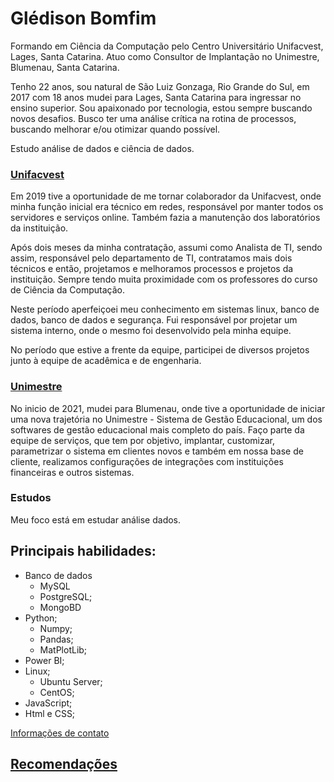# Glédison Bomfim

Formando em Ciência da Computação pelo Centro Universitário Unifacvest, Lages, Santa Catarina. Atuo como Consultor de Implantação no Unimestre, Blumenau, Santa Catarina.

Tenho 22 anos, sou natural de São Luiz Gonzaga, Rio Grande do Sul, em 2017 com 18 anos mudei para Lages, Santa Catarina para ingressar no ensino superior. Sou apaixonado por tecnologia, estou sempre buscando novos desafios. Busco ter uma análise crítica na rotina de processos, buscando melhorar e/ou otimizar quando possível. 

Estudo análise de dados e ciência de dados.

### [Unifacvest](https://www.unifacvest.edu.br/inicio)

Em 2019 tive a oportunidade de me tornar colaborador da Unifacvest, onde minha função inicial era técnico em redes, responsável por manter todos os servidores e serviços online. Também fazia a manutenção dos laboratórios da instituição. 

Após dois meses da minha contratação, assumi como Analista de TI, sendo assim, responsável pelo departamento de TI, contratamos mais dois técnicos e então, projetamos e melhoramos processos e projetos da instituição. Sempre tendo muita proximidade com os professores do curso de Ciência da Computação. 

Neste período aperfeiçoei meu conhecimento em sistemas linux, banco de dados, banco de dados e segurança. Fui responsável por projetar um sistema interno, onde o mesmo foi desenvolvido pela minha equipe.

No período que estive a frente da equipe, participei de diversos projetos junto à equipe de acadêmica e de engenharia. 

### [Unimestre](https://www.unimestre.com)

No inicio de 2021, mudei para Blumenau, onde tive a oportunidade de iniciar uma nova trajetória no Unimestre - Sistema de Gestão Educacional, um dos softwares de gestão educacional mais completo do país. Faço parte da equipe de serviços, que tem por objetivo, implantar, customizar, parametrizar o sistema em clientes novos e também em nossa base de cliente, realizamos configurações de integrações com instituições financeiras e outros sistemas. 

### Estudos

Meu foco está em estudar análise dados.

## Principais habilidades:

- Banco de dados
    - MySQL
    - PostgreSQL;
    - MongoBD
- Python;
    - Numpy;
    - Pandas;
    - MatPlotLib;
- Power BI;
- Linux;
    - Ubuntu Server;
    - CentOS;
- JavaScript;
- Html e CSS;

<a href="https://page-info-git-master-gledison-bomfim.vercel.app/" target="blank" >Informações de contato</a> </br>


## <a href = "https://github.com/gledison-bomfim/recomendacoes"> Recomendações</a></br>
